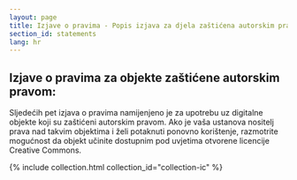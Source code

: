 ```yaml
---
layout: page
title: Izjave o pravima - Popis izjava za djela zaštićena autorskim pravom 
section_id: statements
lang: hr
---
```


## Izjave o pravima za objekte zaštićene autorskim pravom:

Sljedećih pet izjava o pravima namijenjeno je za upotrebu uz digitalne objekte koji su zaštićeni autorskim pravom. Ako je vaša ustanova nositelj prava nad takvim objektima i želi potaknuti ponovno korištenje, razmotrite mogućnost da objekt učinite dostupnim pod uvjetima otvorene licencije Creative Commons.

{% include collection.html collection_id="collection-ic" %}

